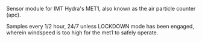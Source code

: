 Sensor module for IMT Hydra's MET1, also known as the air particle counter (apc).

Samples every 1/2 hour, 24/7 unless LOCKDOWN mode has been engaged, wherein windspeed is too high for the met1 to safely
operate.
